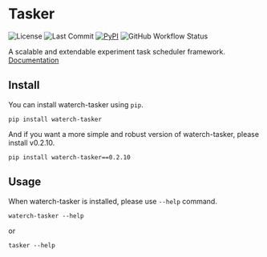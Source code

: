 # Tasker

![License](https://img.shields.io/github/license/chenrz925/waterch-tasker?style=flat-square)
![Last Commit](https://img.shields.io/github/last-commit/chenrz925/waterch-tasker?style=flat-square)
[![PyPI](https://img.shields.io/pypi/v/waterch-tasker?style=flat-square)](https://pypi.org/project/waterch-tasker/)
![GitHub Workflow Status](https://img.shields.io/github/workflow/status/chenrz925/waterch-tasker/CI?style=flat-square)

A scalable and extendable experiment task scheduler framework. [Documentation](http://tasker.waterch.cn)

## Install

You can install waterch-tasker using `pip`.

```shell
pip install waterch-tasker
```

And if you want a more simple and robust version of waterch-tasker, please install v0.2.10.

```shell
pip install waterch-tasker==0.2.10
```

## Usage

When waterch-tasker is installed, please use `--help` command.

```shell
waterch-tasker --help
```

or

```shell
tasker --help
```


